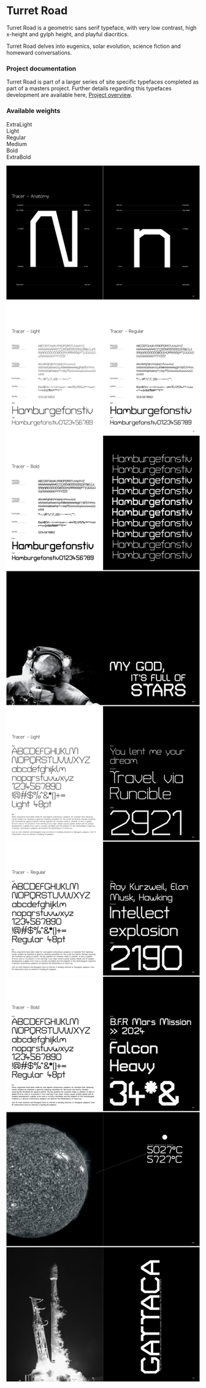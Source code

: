# Turret Road

Turret Road is a geometric sans serif typeface, with very low contrast, high x-height and gylph height, and playful diacritics.

Turret Road delves into eugenics, solar evolution, science fiction and homeward conversations.

### Project documentation
Turret Road is part of a larger series of site specific typefaces completed as part of a masters project. Further details regarding this typefaces development are available here, [Project overview](documentation/project-overview.md).

### Available weights
ExtraLight  
Light  
Regular  
Medium  
Bold  
ExtraBold 

![Image](documentation/images/tracer.jpg)
![Image](documentation/images/tracer2.jpg)
![Image](documentation/images/tracer3.jpg)
![Image](documentation/images/tracer4.jpg)
![Image](documentation/images/tracer5.jpg)
![Image](documentation/images/tracer6.jpg)
![Image](documentation/images/tracer7.jpg)
![Image](documentation/images/tracer8.jpg)
![Image](documentation/images/tracer9.jpg)
